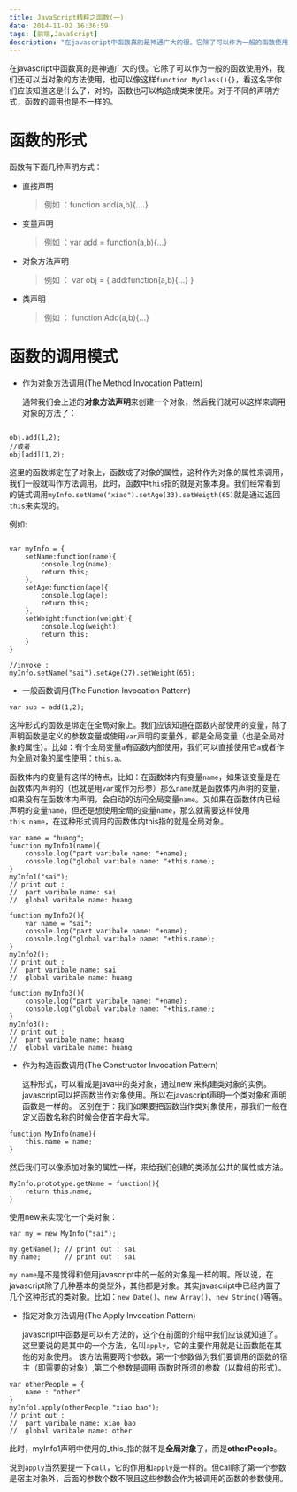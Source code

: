 ```yaml
---
title: JavaScript精粹之函数(一)
date: 2014-11-02 16:36:59
tags: [前端,JavaScript]
description: "在javascript中函数真的是神通广大的很。它除了可以作为一般的函数使用外，我们还可以当对象的方法使用，也可以像这样`function MyClass(){}`，看这名字你们应该知道这是什么了，对的，函数也可以构造成类来使用。对于不同的声明方式，函数的调用也是不一样的。"
---
```




在javascript中函数真的是神通广大的很。它除了可以作为一般的函数使用外，我们还可以当对象的方法使用，也可以像这样`function MyClass(){}`，看这名字你们应该知道这是什么了，对的，函数也可以构造成类来使用。对于不同的声明方式，函数的调用也是不一样的。

# 函数的形式
函数有下面几种声明方式：

*   直接声明 
	> 例如 ：function add(a,b){....}
		

*   变量声明
	> 例如 ：var add = function(a,b){...}

*	对象方法声明
	> 例如 ：
	> var obj = {
	>     add:function(a,b){...}
	>}

*	类声明
	> 例如 ： function Add(a,b){...}  

# 函数的调用模式
*	作为对象方法调用(The Method Invocation Pattern)
		
	通常我们会上述的**对象方法声明**来创建一个对象，然后我们就可以这样来调用对象的方法了：

```
		
obj.add(1,2);
//或者
obj[add](1,2);
```
		
这里的函数绑定在了对象上，函数成了对象的属性，这种作为对象的属性来调用，我们一般就叫作方法调用。此时，函数中`this`指的就是对象本身。我们经常看到的链式调用`myInfo.setName("xiao").setAge(33).setWeigth(65)`就是通过返回`this`来实现的。

例如:

```

var myInfo = {
	setName:function(name){
		console.log(name);
		return this;
	},
	setAge:function(age){
		console.log(age);
		return this;
	},
	setWeight:function(weight){
		console.log(weight);
		return this;
	}
}

//invoke :
myInfo.setName("sai").setAge(27).setWeight(65);
```

*	一般函数调用(The Function Invocation Pattern)
	
```
var sub = add(1,2);
```
	  	
这种形式的函数是绑定在全局对象上。我们应该知道在函数内部使用的变量，除了声明函数是定义的参数变量或使用`var`声明的变量外，都是全局变量（也是全局对象的属性）。比如：有个全局变量`a`有函数内部使用，我们可以直接使用它`a`或者作为全局对象的属性使用：`this.a`。

函数体内的变量有这样的特点，比如：在函数体内有变量`name`，如果该变量是在函数体内声明的（也就是用`var`或作为形参）那么`name`就是函数体内声明的变量，如果没有在函数体内声明，会自动的访问全局变量`name`。又如果在函数体内已经声明的变量`name`，但还是想使用全局的变量`name`，那么就需要这样使用`this.name`，在这种形式调用的函数体内this指的就是全局对象。

```
var name = "huang";
function myInfo1(name){
	console.log("part varibale name: "+name);
	console.log("global varibale name: "+this.name);
}
myInfo1("sai");	
// print out : 
//	part varibale name: sai
//	global varibale name: huang

function myInfo2(){
	var name = "sai";
	console.log("part varibale name: "+name);
	console.log("global varibale name: "+this.name);
}
myInfo2();
// print out : 
//	part varibale name: sai
//	global varibale name: huang

function myInfo3(){
	console.log("part varibale name: "+name);
	console.log("global varibale name: "+this.name);
}
myInfo3();
// print out : 
//	part varibale name: huang
//	global varibale name: huang
```
		

*	作为构造函数调用(The Constructor Invocation Pattern)
	
	这种形式，可以看成是java中的类对象，通过new 来构建类对象的实例。
	javascript可以把函数当作对象使用。所以在javascript声明一个类对象和声明函数是一样的。
	区别在于：我们如果要把函数当作类对象使用，那我们一般在定义函数名称的时候会使首字母大写。
		

```
function MyInfo(name){
	this.name = name;
}
```

然后我们可以像添加对象的属性一样，来给我们创建的类添加公共的属性或方法。

```
MyInfo.prototype.getName = function(){
	return this.name;
}
```
使用new来实现化一个类对象：

```
var my = new MyInfo("sai");

my.getName(); // print out : sai
my.name;	  // print out : sai
```

`my.name`是不是觉得和使用javascript中的一般的对象是一样的啊。所以说，在javascript除了几种基本的类型外，其他都是对象。其实javascript中已经内置了几个这种形式的类对象。比如：`new Date()`、`new Array()`、`new String()`等等。 

*	指定对象方法调用(The Apply Invocation Pattern)
	
	javascript中函数是可以有方法的，这个在前面的介绍中我们应该就知道了。 这里要说的是其中的一个方法，名叫`apply`，它的主要作用就是让函数能在其他的对象使用。
	该方法需要两个参数，第一个参数做为我们要调用的函数的宿主（即需要的对象）,第二个参数是调用
	函数时所须的参数（以数组的形式）。
	
```
var otherPeople = {
	name : "other"
}
myInfo1.apply(otherPeople,"xiao bao");
// print out :
//	part varibale name: xiao bao
//	global varibale name: other
```

此时，myInfo1声明中使用的_this_指的就不是**全局对象**了，而是**otherPeople**。

说到`apply`当然要提一下`call`，它的作用和`apply`是一样的。但call除了第一个参数是宿主对象外，后面的参数个数不限且这些参数会作为被调用的函数的参数使用。
